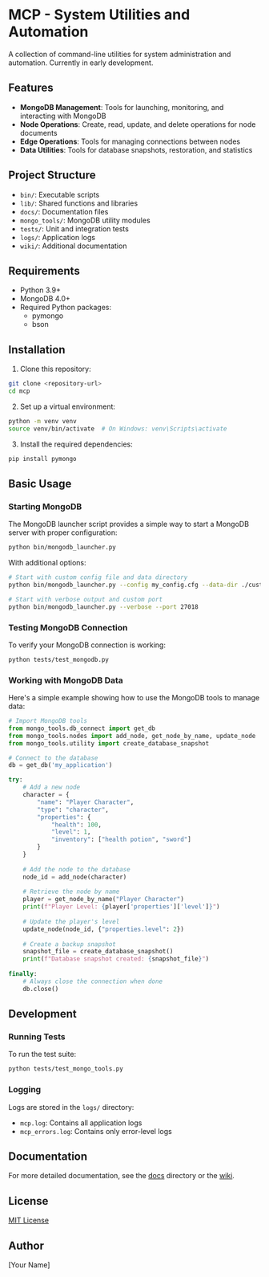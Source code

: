 # MCP - System Utilities and Automation

A collection of command-line utilities for system administration and automation. Currently in early development.

## Features

- **MongoDB Management**: Tools for launching, monitoring, and interacting with MongoDB
- **Node Operations**: Create, read, update, and delete operations for node documents
- **Edge Operations**: Tools for managing connections between nodes
- **Data Utilities**: Tools for database snapshots, restoration, and statistics

## Project Structure

- `bin/`: Executable scripts
- `lib/`: Shared functions and libraries
- `docs/`: Documentation files
- `mongo_tools/`: MongoDB utility modules
- `tests/`: Unit and integration tests
- `logs/`: Application logs
- `wiki/`: Additional documentation

## Requirements

- Python 3.9+
- MongoDB 4.0+
- Required Python packages:
  - pymongo
  - bson

## Installation

1. Clone this repository:
```bash
git clone <repository-url>
cd mcp
```

2. Set up a virtual environment:
```bash
python -m venv venv
source venv/bin/activate  # On Windows: venv\Scripts\activate
```

3. Install the required dependencies:
```bash
pip install pymongo
```

## Basic Usage

### Starting MongoDB

The MongoDB launcher script provides a simple way to start a MongoDB server with proper configuration:

```bash
python bin/mongodb_launcher.py
```

With additional options:
```bash
# Start with custom config file and data directory
python bin/mongodb_launcher.py --config my_config.cfg --data-dir ./custom_data

# Start with verbose output and custom port
python bin/mongodb_launcher.py --verbose --port 27018
```

### Testing MongoDB Connection

To verify your MongoDB connection is working:

```bash
python tests/test_mongodb.py
```

### Working with MongoDB Data

Here's a simple example showing how to use the MongoDB tools to manage data:

```python
# Import MongoDB tools
from mongo_tools.db_connect import get_db
from mongo_tools.nodes import add_node, get_node_by_name, update_node
from mongo_tools.utility import create_database_snapshot

# Connect to the database
db = get_db('my_application')

try:
    # Add a new node
    character = {
        "name": "Player Character",
        "type": "character",
        "properties": {
            "health": 100,
            "level": 1,
            "inventory": ["health potion", "sword"]
        }
    }
    
    # Add the node to the database
    node_id = add_node(character)
    
    # Retrieve the node by name
    player = get_node_by_name("Player Character")
    print(f"Player Level: {player['properties']['level']}")
    
    # Update the player's level
    update_node(node_id, {"properties.level": 2})
    
    # Create a backup snapshot
    snapshot_file = create_database_snapshot()
    print(f"Database snapshot created: {snapshot_file}")
    
finally:
    # Always close the connection when done
    db.close()
```

## Development

### Running Tests

To run the test suite:

```bash
python tests/test_mongo_tools.py
```

### Logging

Logs are stored in the `logs/` directory:
- `mcp.log`: Contains all application logs
- `mcp_errors.log`: Contains only error-level logs

## Documentation

For more detailed documentation, see the [docs](docs/) directory or the [wiki](wiki/).

## License

[MIT License](LICENSE)

## Author

[Your Name] 